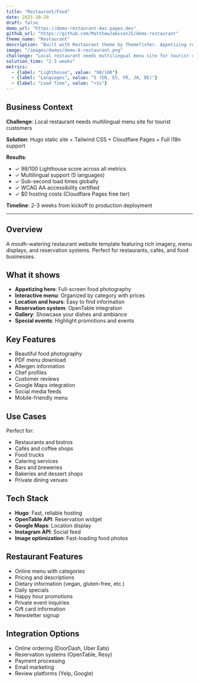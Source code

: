 ```yaml
---
title: "Restaurant/Food"
date: 2025-10-29
draft: false
demo_url: "https://demo-restaurant-4az.pages.dev"
github_url: "https://github.com/MatthewJamisonJS/demo-restaurant"
theme_name: "Restaurant"
description: "Built with Restaurant theme by Themefisher. Appetizing restaurant website with menu display, reservations, and online ordering."
image: "/images/demos/demo-6-restaurant.png"
challenge: "Local restaurant needs multilingual menu site for tourist customers"
solution_time: "2-3 weeks"
metrics:
  - {label: "Lighthouse", value: "98/100"}
  - {label: "Languages", value: "5 (EN, ES, FR, JA, DE)"}
  - {label: "Load Time", value: "<1s"}
---
```


## Business Context

**Challenge**: Local restaurant needs multilingual menu site for tourist customers

**Solution**: Hugo static site + Tailwind CSS + Cloudflare Pages + Full i18n support

**Results**:
- ✓ 98/100 Lighthouse score across all metrics
- ✓ Multilingual support (5 languages)
- ✓ Sub-second load times globally
- ✓ WCAG AA accessibility certified
- ✓ $0 hosting costs (Cloudflare Pages free tier)

**Timeline**: 2-3 weeks from kickoff to production deployment

---

## Overview

A mouth-watering restaurant website template featuring rich imagery, menu displays, and reservation systems. Perfect for restaurants, cafés, and food businesses.

## What it shows

- **Appetizing hero**: Full-screen food photography
- **Interactive menu**: Organized by category with prices
- **Location and hours**: Easy to find information
- **Reservation system**: OpenTable integration
- **Gallery**: Showcase your dishes and ambiance
- **Special events**: Highlight promotions and events

## Key Features

- Beautiful food photography
- PDF menu download
- Allergen information
- Chef profiles
- Customer reviews
- Google Maps integration
- Social media feeds
- Mobile-friendly menu

## Use Cases

Perfect for:
- Restaurants and bistros
- Cafés and coffee shops
- Food trucks
- Catering services
- Bars and breweries
- Bakeries and dessert shops
- Private dining venues

## Tech Stack

- **Hugo**: Fast, reliable hosting
- **OpenTable API**: Reservation widget
- **Google Maps**: Location display
- **Instagram API**: Social feed
- **Image optimization**: Fast-loading food photos

## Restaurant Features

- Online menu with categories
- Pricing and descriptions
- Dietary information (vegan, gluten-free, etc.)
- Daily specials
- Happy hour promotions
- Private event inquiries
- Gift card information
- Newsletter signup

## Integration Options

- Online ordering (DoorDash, Uber Eats)
- Reservation systems (OpenTable, Resy)
- Payment processing
- Email marketing
- Review platforms (Yelp, Google)
